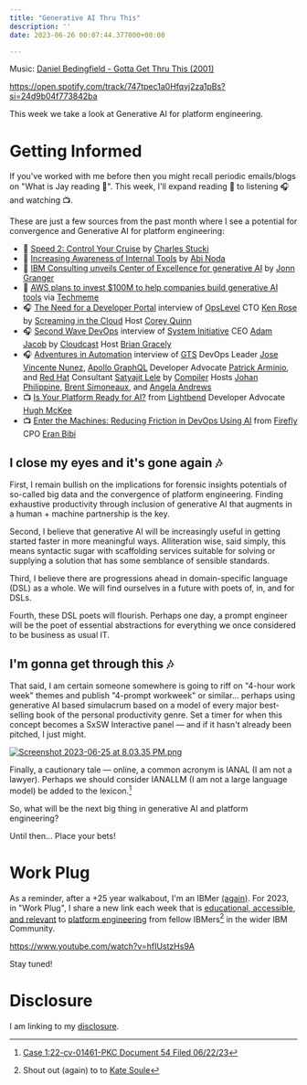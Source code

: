 ```yaml
---
title: "Generative AI Thru This"
description: ''
date: 2023-06-26 00:07:44.377000+00:00

---
```


 

Music: [Daniel Bedingfield - Gotta Get Thru This (2001)](https://www.youtube.com/watch?v=b4eMyOzD9UI)

https://open.spotify.com/track/747tpec1a0Hfqvj2za1pBs?si=24d9b04f773842ba

This week we take a look at Generative AI for platform engineering.

# Getting Informed

If you've worked with me before then you might recall periodic emails/blogs on "What is Jay reading 📖". This week, I'll expand reading 📖 to listening 🎧 and watching 📺.

These are just a few sources from the past month where I see a potential for convergence and Generative AI for platform engineering:

- 📖 [Speed 2: Control Your Cruise](https://www.linkedin.com/pulse/speed-2-control-your-cruise-charles-stucki/) by [Charles Stucki](https://www.linkedin.com/in/charles-stucki/)
- 📖 [Increasing Awareness of Internal Tools](https://newsletter.abinoda.com/p/increasing-awareness-of-internal-tools) by [Abi Noda](https://www.linkedin.com/in/abinoda/)
- 📖 [IBM Consulting unveils Center of Excellence for generative AI](https://www.ibm.com/blog/ibm-consulting-unveils-center-of-excellence-for-generative-ai/) by [Jonn Granger](https://www.linkedin.com/in/johngrangeribm/)
- 📖 [AWS plans to invest $100M to help companies build generative AI tools](https://www.techmeme.com/230622/p36#a230622p36) via [Techmeme](https://www.techmeme.com)
- 🎧 [The Need for a Developer Portal](https://www.lastweekinaws.com/podcast/screaming-in-the-cloud/opslevel-and-the-need-for-a-developer-portal-with-kenneth-rose/) interview of [OpsLevel](https://www.opslevel.com) CTO [Ken Rose](https://www.linkedin.com/in/klprose/) by [Screaming in the Cloud](https://www.lastweekinaws.com/podcast/screaming-in-the-cloud/) Host [Corey Quinn](https://www.linkedin.com/in/coquinn/)
- 🎧 [Second Wave DevOps](https://www.thecloudcast.net/2023/06/second-wave-devops.html) interview of [System Initiative](https://www.systeminit.com) CEO [Adam Jacob](https://www.linkedin.com/in/adamjacob/) by [Cloudcast](https://www.thecloudcast.net) Host [Brian Gracely](https://www.linkedin.com/in/briangracely/)
- 🎧 [Adventures in Automation](https://www.redhat.com/en/compiler-podcast/adventures-in-automation) interview of [GTS](https://gtsx.com) DevOps Leader [Jose Vincente Nunez](https://www.linkedin.com/in/josevnz/), [Apollo GraphQL](https://www.apollographql.com) Developer Advocate [Patrick Arminio](https://www.linkedin.com/in/patrickarminio/), and [Red Hat](https://redhat.com) Consultant [Satyajit Lele](https://www.linkedin.com/in/satyajit-l-95010050/) by [Compiler](https://www.redhat.com/en/compiler-podcast/) Hosts [Johan Philippine](https://www.linkedin.com/in/johan-philippine-04b36514/), [Brent Simoneaux](https://www.linkedin.com/in/bsimoneaux/), and [Angela Andrews](https://www.linkedin.com/in/angelawandrews/)
- 📺 [Is Your Platform Ready for AI?](https://www.youtube.com/watch?v=1Ipmw8emh5A) from [Lightbend](https://www.lightbend.com) Developer Advocate [Hugh McKee](https://www.linkedin.com/in/mckeehugh/)
- 📺 [Enter the Machines: Reducing Friction in DevOps Using AI](https://www.youtube.com/watch?v=vWMUtQmDL44) from [Firefly](https://www.gofirefly.io) CPO [Eran Bibi](https://www.linkedin.com/in/eran-bibi/)

## I close my eyes and it's gone again 🎶

First, I remain bullish on the implications for forensic insights potentials of so-called big data and the convergence of platform engineering. Finding exhaustive productivity through inclusion of generative AI that augments in a human + machine partnership is the key.

Second, I believe that generative AI will be increasingly useful in getting started faster in more meaningful ways. Alliteration wise, said simply, this means syntactic sugar with scaffolding services suitable for solving or supplying a solution that has some semblance of sensible standards.

Third, I believe there are progressions ahead in domain-specific language (DSL) as a whole. We will find ourselves in a future with poets of, in, and for DSLs.

Fourth, these DSL poets will flourish. Perhaps one day, a prompt engineer will be the poet of essential abstractions for everything we once considered to be business as usual IT.

## I'm gonna get through this 🎶

That said, I am certain someone somewhere is going to riff on "4-hour work week" themes and publish "4-prompt workweek" or similar... perhaps using generative AI based simulacrum based on a model of every major best-selling book of the personal productivity genre. Set a timer for when this concept becomes a SxSW Interactive panel — and if it hasn't already been pitched, I just might.

[![Screenshot 2023-06-25 at 8.03.35 PM.png](https://buttondown.imgix.net/images/70ba566e-95d8-4759-ad95-08ac5f2f554d.png?w=960&fit=max)](https://panelpicker.sxsw.com)

Finally, a cautionary tale — online, a common acronym is IANAL (I am not a lawyer). Perhaps we should consider IANALLM (I am not a large language model) be added to the lexicon.[^legal]

So, what will be the next big thing in generative AI and platform engineering?

Until then… Place your bets!

# Work Plug

As a reminder, after a +25 year walkabout, I'm an IBMer [(again)](https://jaycuthrell.com/about/). For 2023, in "Work Plug", I share a new link each week that is [educational, accessible, and relevant](https://www.youtube.com/watch?v=hfIUstzHs9A) to [platform engineering](https://www.ibm.com/consulting/platform-engineering-services) from fellow IBMers[^IBMer] in the wider IBM Community.

https://www.youtube.com/watch?v=hfIUstzHs9A

Stay tuned! 

# Disclosure

I am linking to my [disclosure](https://jaycuthrell.com/disclosure/).

[^legal]: [Case 1:22-cv-01461-PKC Document 54 Filed 06/22/23](https://www.courtlistener.com/docket/63107798/54/mata-v-avianca-inc/)
[^IBMer]: Shout out (again) to to [Kate Soule](https://www.linkedin.com/in/katesoule/) 